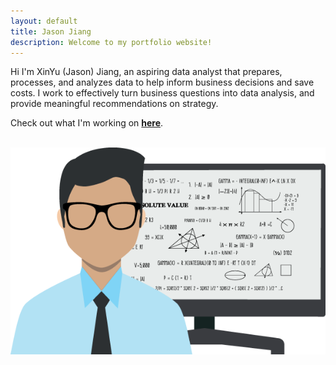 ```yaml
---
layout: default
title: Jason Jiang
description: Welcome to my portfolio website!
---
```

Hi I'm XinYu (Jason) Jiang, an aspiring data analyst that prepares, processes, and analyzes data to help inform business decisions and save costs. I work to effectively turn business questions into data analysis, and provide meaningful recommendations on strategy.

Check out what I'm working on **[here](/projects/)**.

<br>

<img src="/images/homepage_img.png" alt="homepage_img" width="550">
